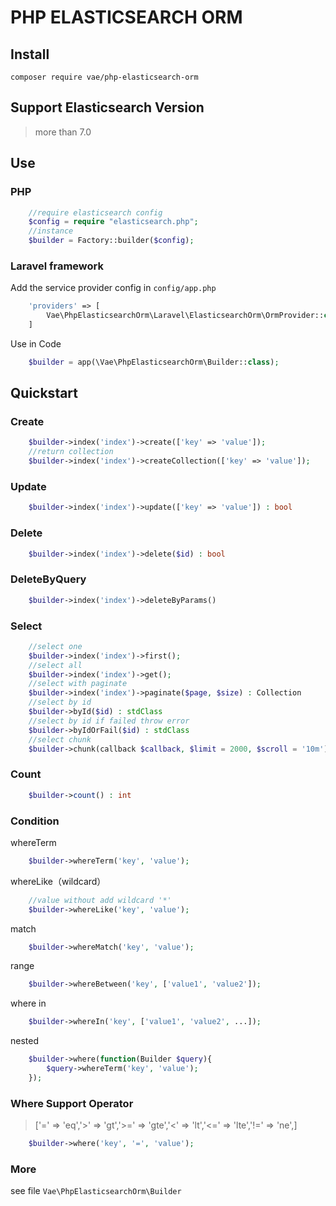 # PHP ELASTICSEARCH ORM

## Install

```
composer require vae/php-elasticsearch-orm
```

## Support Elasticsearch Version
>more than 7.0


## Use

### PHP
```php
    //require elasticsearch config
    $config = require "elasticsearch.php";
    //instance
    $builder = Factory::builder($config);
```

### Laravel framework
Add the service provider config in `config/app.php`
```php
    'providers' => [
        Vae\PhpElasticsearchOrm\Laravel\ElasticsearchOrm\OrmProvider::class,
    ] 
```
Use in Code
```php
    $builder = app(\Vae\PhpElasticsearchOrm\Builder::class);
```
## Quickstart

### Create

```php
    $builder->index('index')->create(['key' => 'value']);
    //return collection
    $builder->index('index')->createCollection(['key' => 'value']);
```

### Update

```php
    $builder->index('index')->update(['key' => 'value']) : bool
```

### Delete

```php
    $builder->index('index')->delete($id) : bool
```

### DeleteByQuery

```php
    $builder->index('index')->deleteByParams()
```

### Select

```php
    //select one
    $builder->index('index')->first();
    //select all
    $builder->index('index')->get();
    //select with paginate
    $builder->index('index')->paginate($page, $size) : Collection
    //select by id
    $builder->byId($id) : stdClass
    //select by id if failed throw error
    $builder->byIdOrFail($id) : stdClass
    //select chunk
    $builder->chunk(callback $callback, $limit = 2000, $scroll = '10m')
```

### Count

```php
    $builder->count() : int
```

### Condition

whereTerm
```php
    $builder->whereTerm('key', 'value');
```

whereLike（wildcard）
```php
    //value without add wildcard '*'
    $builder->whereLike('key', 'value');
```

match

```php
    $builder->whereMatch('key', 'value');
```

range

```php
    $builder->whereBetween('key', ['value1', 'value2']);
```

where in

```php
    $builder->whereIn('key', ['value1', 'value2', ...]);
```

nested

```php
    $builder->where(function(Builder $query){
        $query->whereTerm('key', 'value');
    });
```

### Where Support Operator

> ['='  => 'eq','>'  => 'gt','>=' => 'gte','<'  => 'lt','<=' => 'lte','!=' => 'ne',]

```php
    $builder->where('key', '=', 'value');
```

### More

see file `Vae\PhpElasticsearchOrm\Builder`

